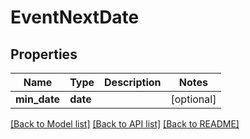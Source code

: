 # EventNextDate

## Properties
Name | Type | Description | Notes
------------ | ------------- | ------------- | -------------
**min_date** | **date** |  | [optional] 

[[Back to Model list]](../../../../Downloads/sb_db_api/README.md#documentation-for-models) [[Back to API list]](../../../../Downloads/sb_db_api/README.md#documentation-for-api-endpoints) [[Back to README]](../../../../Downloads/sb_db_api/README.md)
